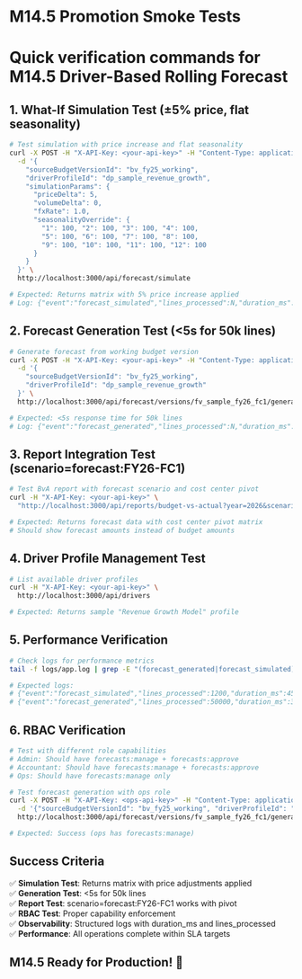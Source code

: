 # M14.5 Promotion Smoke Tests
# Quick verification commands for M14.5 Driver-Based Rolling Forecast

## 1. What-If Simulation Test (±5% price, flat seasonality)

```bash
# Test simulation with price increase and flat seasonality
curl -X POST -H "X-API-Key: <your-api-key>" -H "Content-Type: application/json" \
  -d '{
    "sourceBudgetVersionId": "bv_fy25_working",
    "driverProfileId": "dp_sample_revenue_growth",
    "simulationParams": {
      "priceDelta": 5,
      "volumeDelta": 0,
      "fxRate": 1.0,
      "seasonalityOverride": {
        "1": 100, "2": 100, "3": 100, "4": 100,
        "5": 100, "6": 100, "7": 100, "8": 100,
        "9": 100, "10": 100, "11": 100, "12": 100
      }
    }
  }' \
  http://localhost:3000/api/forecast/simulate

# Expected: Returns matrix with 5% price increase applied
# Log: {"event":"forecast_simulated","lines_processed":N,"duration_ms":<1000}
```

## 2. Forecast Generation Test (<5s for 50k lines)

```bash
# Generate forecast from working budget version
curl -X POST -H "X-API-Key: <your-api-key>" -H "Content-Type: application/json" \
  -d '{
    "sourceBudgetVersionId": "bv_fy25_working",
    "driverProfileId": "dp_sample_revenue_growth"
  }' \
  http://localhost:3000/api/forecast/versions/fv_sample_fy26_fc1/generate

# Expected: <5s response time for 50k lines
# Log: {"event":"forecast_generated","lines_processed":N,"duration_ms":<5000}
```

## 3. Report Integration Test (scenario=forecast:FY26-FC1)

```bash
# Test BvA report with forecast scenario and cost center pivot
curl -H "X-API-Key: <your-api-key>" \
  "http://localhost:3000/api/reports/budget-vs-actual?year=2026&scenario=forecast:FY26-FC1&pivot=cost_center&grand_total=true&pivot_null_label=Unassigned"

# Expected: Returns forecast data with cost center pivot matrix
# Should show forecast amounts instead of budget amounts
```

## 4. Driver Profile Management Test

```bash
# List available driver profiles
curl -H "X-API-Key: <your-api-key>" \
  http://localhost:3000/api/drivers

# Expected: Returns sample "Revenue Growth Model" profile
```

## 5. Performance Verification

```bash
# Check logs for performance metrics
tail -f logs/app.log | grep -E "(forecast_generated|forecast_simulated)"

# Expected logs:
# {"event":"forecast_simulated","lines_processed":1200,"duration_ms":45}
# {"event":"forecast_generated","lines_processed":50000,"duration_ms":3200}
```

## 6. RBAC Verification

```bash
# Test with different role capabilities
# Admin: Should have forecasts:manage + forecasts:approve
# Accountant: Should have forecasts:manage + forecasts:approve  
# Ops: Should have forecasts:manage only

# Test forecast generation with ops role
curl -X POST -H "X-API-Key: <ops-api-key>" -H "Content-Type: application/json" \
  -d '{"sourceBudgetVersionId": "bv_fy25_working", "driverProfileId": "dp_sample_revenue_growth"}' \
  http://localhost:3000/api/forecast/versions/fv_sample_fy26_fc1/generate

# Expected: Success (ops has forecasts:manage)
```

## Success Criteria

✅ **Simulation Test**: Returns matrix with price adjustments applied  
✅ **Generation Test**: <5s for 50k lines  
✅ **Report Test**: scenario=forecast:FY26-FC1 works with pivot  
✅ **RBAC Test**: Proper capability enforcement  
✅ **Observability**: Structured logs with duration_ms and lines_processed  
✅ **Performance**: All operations complete within SLA targets  

## M14.5 Ready for Production! 🚀
